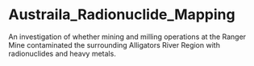 # Austraila_Radionuclide_Mapping
An investigation of whether mining and milling operations at the Ranger Mine contaminated the surrounding Alligators River Region with radionuclides and heavy metals.
